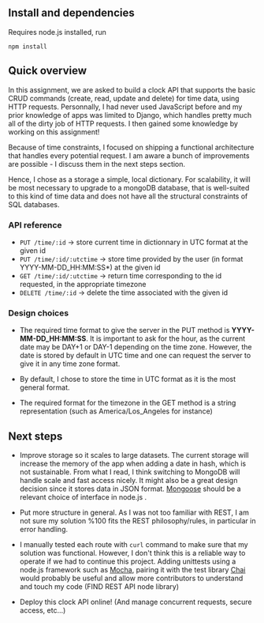 ## Install and dependencies

Requires node.js installed, run

```
npm install
```

## Quick overview

In this assignment, we are asked to build a clock API that supports the basic CRUD commands (create, read, update and delete) for time data, using HTTP requests.
Personnally, I had never used JavaScript before and my prior knowledge of apps was limited to Django, which handles pretty much all of the dirty job of HTTP requests. I then gained some knowledge by working on this assignment!

Because of time constraints, I focused on shipping a functional architecture that handles every potential request. I am aware a bunch of improvements are possible - I discuss them in the next steps section.
 
Hence, I chose as a storage a simple, local dictionary. For scalability, it will be most necessary to upgrade to a mongoDB database, that is well-suited to this kind of time data and does not have all the structural constraints of SQL databases. 

### API reference

- `PUT /time/:id` -> store current time in dictionnary in UTC format at the given id
- `PUT /time/:id/:utctime` -> store time provided by the user (in format YYYY-MM-DD_HH:MM:SS*) at the given id
- `GET /time/:id/:utctime` -> return time corresponding to the id requested, in the appropriate timezone 
- `DELETE /time/:id` -> delete the time associated with the given id 



### Design choices

- The required time format to give the server in the PUT method is **YYYY-MM-DD_HH:MM:SS**. 
It is important to ask for the hour, as the current date may be DAY+1 or DAY-1 depending on the time zone. 
However, the date is stored by default in UTC time and one can request the server to give it in any time zone format.

- By default, I chose to store the time in UTC format as it is the most general format.

- The required format for the timezone in the GET method is a string representation (such as America/Los_Angeles for instance)


## Next steps

- Improve storage so it scales to large datasets. The current storage will increase the memory of the app when adding a date in hash, which is not sustainable. From what I read, I think switching to MongoDB will handle scale and fast access nicely. It might also be a great design decision since it stores data in JSON format. [Mongoose](http://mongoosejs.com/) should be a relevant choice of interface in node.js .

- Put more structure in general. As I was not too familiar with REST, I am not sure my solution %100 fits the REST philosophy/rules, in particular in error handling.

- I manually tested each route with `curl` command to make sure that my solution was functional. However, I don't think this is a reliable way to operate if we had to continue this project. Adding unittests using a node.js framework such as [Mocha](https://mochajs.org/), pairing it with the test library [Chai](http://chaijs.com/) would probably be useful and allow more contributors to understand and touch my code (FIND REST API node library)

- Deploy this clock API online! (And manage concurrent requests, secure access, etc...)



